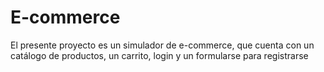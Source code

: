 # E-commerce
El presente proyecto es un simulador de e-commerce, que cuenta con un catálogo de productos, un carrito, login y un formularse para registrarse
